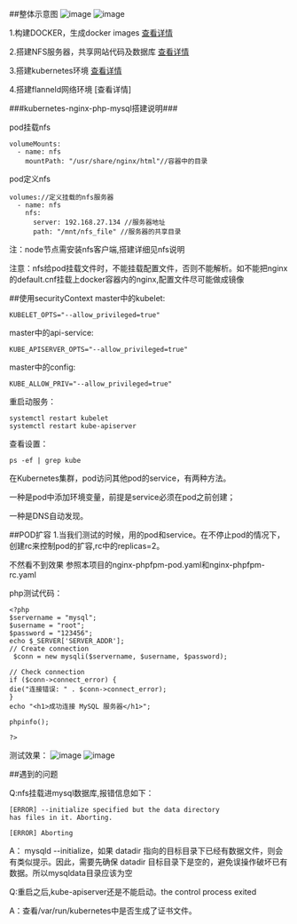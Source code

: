 ##整体示意图
![image](https://github.com/zouhuigang/kubernetes/raw/master/master-node.png)
![image](https://github.com/zouhuigang/kubernetes/raw/master/service-pod.png)

1.构建DOCKER，生成docker images  [查看详情](https://github.com/zouhuigang/kubernetes/tree/master/docker "查看构建DOCKER")


2.搭建NFS服务器，共享网站代码及数据库 [查看详情](https://github.com/zouhuigang/kubernetes/tree/master/nfs-service)

3.搭建kubernetes环境 [查看详情](https://github.com/zouhuigang/kubernetes/tree/master/zhg-study)

4.搭建flanneld网络环境 [查看详情]



###kubernetes-nginx-php-mysql搭建说明###

pod挂载nfs

    volumeMounts:
      - name: nfs 
        mountPath: "/usr/share/nginx/html"//容器中的目录

pod定义nfs

    volumes://定义挂载的nfs服务器
      - name: nfs
        nfs:
          server: 192.168.27.134 //服务器地址
          path: "/mnt/nfs_file" //服务器的共享目录

注：node节点需安装nfs客户端,搭建详细见nfs说明


注意：nfs给pod挂载文件时，不能挂载配置文件，否则不能解析。如不能把nginx的default.cnf挂载上docker容器内的nginx,配置文件尽可能做成镜像

##使用securityContext
master中的kubelet:

    KUBELET_OPTS="--allow_privileged=true"

master中的api-service:

    KUBE_APISERVER_OPTS="--allow_privileged=true"

master中的config:

    KUBE_ALLOW_PRIV="--allow_privileged=true"


重启动服务：

    systemctl restart kubelet 
    systemctl restart kube-apiserver
 
 
查看设置：

    ps -ef | grep kube



在Kubernetes集群，pod访问其他pod的service，有两种方法。

一种是pod中添加环境变量，前提是service必须在pod之前创建；

一种是DNS自动发现。


##POD扩容
1.当我们测试的时候，用的pod和service。在不停止pod的情况下，创建rc来控制pod的扩容,rc中的replicas=2。

不然看不到效果
参照本项目的nginx-phpfpm-pod.yaml和nginx-phpfpm-rc.yaml

php测试代码：

    <?php
    $servername = "mysql";
    $username = "root";
    $password = "123456";
    echo $_SERVER['SERVER_ADDR'];
    // Create connection
     $conn = new mysqli($servername, $username, $password);

    // Check connection
    if ($conn->connect_error) {
    die("连接错误: " . $conn->connect_error);
    }
    echo "<h1>成功连接 MySQL 服务器</h1>";

    phpinfo();

    ?>

测试效果：
![image](https://github.com/zouhuigang/kubernetes/images/raw/master/master-node.png)
![image](https://github.com/zouhuigang/kubernetes/images/raw/master/service-pod.png)
  

##遇到的问题

Q:nfs挂载进mysql数据库,报错信息如下：

    [ERROR] --initialize specified but the data directory 
    has files in it. Aborting.
    
    [ERROR] Aborting

A： mysqld --initialize，如果 datadir 指向的目标目录下已经有数据文件，则会有类似提示。因此，需要先确保 datadir 目标目录下是空的，避免误操作破坏已有数据。所以mysqldata目录应该为空


Q:重启之后,kube-apiserver还是不能启动。the control process exited

A：查看/var/run/kubernetes中是否生成了证书文件。

 
